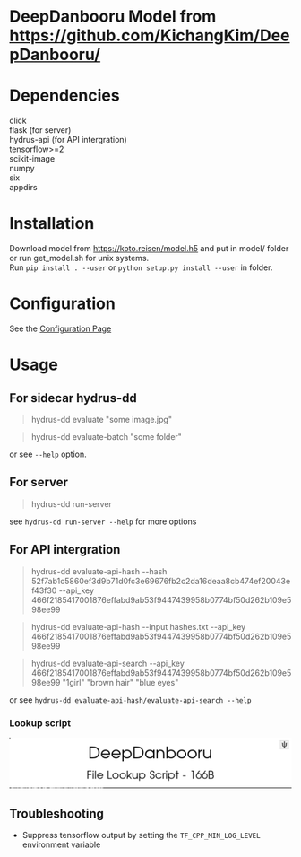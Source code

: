 # DeepDanbooru Model from https://github.com/KichangKim/DeepDanbooru/
# Dependencies
click  
flask (for server)  
hydrus-api (for API intergration)  
tensorflow>=2  
scikit-image  
numpy  
six  
appdirs

# Installation
Download model from https://koto.reisen/model.h5 and put in model/ folder or run get_model.sh for unix systems.  
Run `pip install . --user` or `python setup.py install --user` in folder.  
# Configuration
See the [Configuration Page](https://gitgud.io/koto/hydrus-dd/-/wikis/Configuration)
# Usage
## For sidecar hydrus-dd
> hydrus-dd evaluate "some image.jpg"  

> hydrus-dd evaluate-batch "some folder"  

or see `--help` option.
## For server
> hydrus-dd run-server  

see `hydrus-dd run-server --help` for more options  

## For API intergration
> hydrus-dd evaluate-api-hash --hash 52f7ab1c5860ef3d9b71d0fc3e69676fb2c2da16deaa8cb474ef20043ef43f30 --api_key 466f2185417001876effabd9ab53f9447439958b0774bf50d262b109e598ee99  

> hydrus-dd evaluate-api-hash --input hashes.txt --api_key 466f2185417001876effabd9ab53f9447439958b0774bf50d262b109e598ee99  

> hydrus-dd evaluate-api-search --api_key 466f2185417001876effabd9ab53f9447439958b0774bf50d262b109e598ee99 "1girl" "brown hair" "blue eyes"  

or see `hydrus-dd evaluate-api-hash/evaluate-api-search --help`  

### Lookup script  
![filelookup](DeepDanbooru.png)


## Troubleshooting  

* Suppress tensorflow output by setting the `TF_CPP_MIN_LOG_LEVEL` environment variable  

